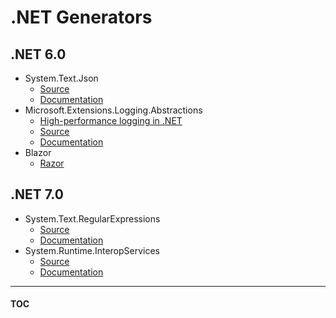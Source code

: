 # .NET Generators

## .NET 6.0

- System.Text.Json
  - [Source](https://source.dot.net/#q=System.Text.Json.SourceGeneration.JsonSourceGenerator)
  - [Documentation](https://docs.microsoft.com/dotnet/standard/serialization/system-text-json-source-generation)
- Microsoft.Extensions.Logging.Abstractions
  - [High-performance logging in .NET](https://docs.microsoft.com/dotnet/core/extensions/high-performance-logging)
  - [Source](https://source.dot.net/#q=Microsoft.Extensions.Logging.Generators.LoggerMessageGenerator)
  - [Documentation](https://docs.microsoft.com/dotnet/core/extensions/logger-message-generator)
- Blazor
  - [Razor](https://andrewlock.net/using-source-generators-with-blazor-in-dotnet-6/)

## .NET 7.0

- System.Text.RegularExpressions
  - [Source](https://source.dot.net/#q=System.Text.RegularExpressions.Generator.RegexGenerator)
  - [Documentation](https://devblogs.microsoft.com/dotnet/regular-expression-improvements-in-dotnet-7/)
- System.Runtime.InteropServices
  - [Source](https://source.dot.net/#q=Microsoft.Interop.LibraryImportGenerator)
  - [Documentation](https://github.com/dotnet/runtime/tree/main/docs/design/libraries/LibraryImportGenerator)

---
#### [TOC](./Content.md)
